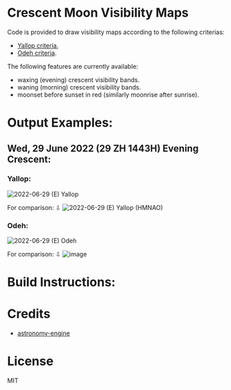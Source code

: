 # Crescent Moon Visibility Maps

Code is provided to draw visibility maps according to the following criterias:
- [Yallop criteria](https://astro.ukho.gov.uk/download/NAOTN69.pdf),
- [Odeh criteria](https://www.astronomycenter.net/pdf/2006_cri.pdf).

The following features are currently available:
- waxing (evening) crescent visibility bands.
- waning (morning) crescent visibility bands.
- moonset before sunset in red (similarly moonrise after sunrise).

# Output Examples:
## Wed, 29 June 2022 (29 ZH 1443H) Evening Crescent:  
### Yallop:
![2022-06-29 (E) Yallop](https://user-images.githubusercontent.com/84683703/191849147-73d4ef2a-179a-40b8-8a2a-d6ec3b30da14.jpg)
  
For comparison: ⇩
![2022-06-29 (E) Yallop (HMNAO)](https://user-images.githubusercontent.com/84683703/191850568-3f661abb-74f2-4720-b256-1404d69757cc.jpg)

### Odeh:
![2022-06-29 (E) Odeh](https://user-images.githubusercontent.com/84683703/191850535-dd765789-b7a7-4f4c-9a85-33a73d4848f1.jpg)
  
For comparison: ⇩
![image](https://user-images.githubusercontent.com/84683703/191850739-bd009136-5e8d-4d0f-ba1d-aac2ace6a564.png)

# Build Instructions:


# Credits
- [astronomy-engine](https://github.com/cosinekitty/astronomy/)

# License
MIT
